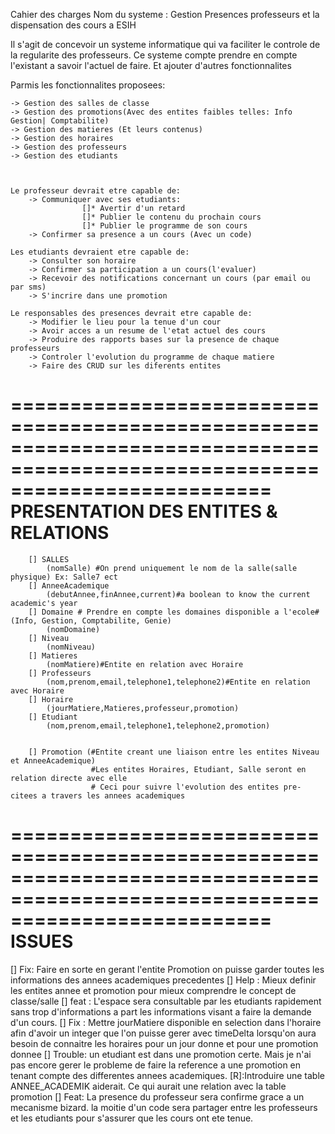
Cahier des charges
Nom du systeme : Gestion Presences professeurs et la dispensation des cours a ESIH

Il s'agit de concevoir un systeme informatique qui va faciliter le controle de la regularite des professeurs.
Ce systeme compte prendre en compte l'existant a savoir l'actuel de faire. Et ajouter d'autres fonctionnalites

Parmis les fonctionnalites proposees:

	-> Gestion des salles de classe
	-> Gestion des promotions(Avec des entites faibles telles: Info Gestion| Comptabilite)
	-> Gestion des matieres (Et leurs contenus)
	-> Gestion des horaires
	-> Gestion des professeurs
	-> Gestion des etudiants



	Le professeur devrait etre capable de:
		-> Communiquer avec ses etudiants:
					[]* Avertir d'un retard
					[]* Publier le contenu du prochain cours
					[]* Publier le programme de son cours 
		-> Confirmer sa presence a un cours (Avec un code)

	Les etudiants devraient etre capable de:
		-> Consulter son horaire
		-> Confirmer sa participation a un cours(l'evaluer)
		-> Recevoir des notifications concernant un cours (par email ou par sms)
		-> S'incrire dans une promotion

	Le responsables des presences devrait etre capable de:
		-> Modifier le lieu pour la tenue d'un cour
		-> Avoir acces a un resume de l'etat actuel des cours
		-> Produire des rapports bases sur la presence de chaque professeurs
		-> Controler l'evolution du programme de chaque matiere
		-> Faire des CRUD sur les diferents entites

==============================================================================================================================
PRESENTATION DES ENTITES & RELATIONS
==============================================================================================================================
		[] SALLES
			(nomSalle) #On prend uniquement le nom de la salle(salle physique) Ex: Salle7 ect
		[] AnneeAcademique
			(debutAnnee,finAnnee,current)#a boolean to know the current academic's year
		[] Domaine # Prendre en compte les domaines disponible a l'ecole# (Info, Gestion, Comptabilite, Genie)
			(nomDomaine)
		[] Niveau
			(nomNiveau)
		[] Matieres
			(nomMatiere)#Entite en relation avec Horaire
		[] Professeurs
			(nom,prenom,email,telephone1,telephone2)#Entite en relation avec Horaire
		[] Horaire
			(jourMatiere,Matieres,professeur,promotion)
		[] Etudiant 
			(nom,prenom,email,telephone1,telephone2,promotion)


		[] Promotion (#Entite creant une liaison entre les entites Niveau et AnneeAcademique)
					  #Les entites Horaires, Etudiant, Salle seront en relation directe avec elle
					  # Ceci pour suivre l'evolution des entites pre-citees a travers les annees academiques




==============================================================================================================================
ISSUES
==============================================================================================================================
[] Fix: Faire en sorte en gerant l'entite Promotion on puisse garder toutes les informations des annees academiques precedentes
[] Help : Mieux definir les entites annee et promotion pour mieux comprendre le concept de classe/salle
[] feat :  L'espace sera consultable par les etudiants rapidement sans trop d'informations a part les informations visant a faire la demande d'un cours.
[] Fix : Mettre jourMatiere disponible en selection dans l'horaire afin d'avoir un integer que l'on puisse gerer avec timeDelta lorsqu'on aura besoin de connaitre les horaires pour un jour donne et pour une promotion donnee
[] Trouble: un etudiant est dans une promotion certe. Mais je n'ai pas encore gerer le probleme de faire la reference a une promotion 
en tenant compte des differentes annees academiques.
	[R]:Introduire une table ANNEE_ACADEMIK aiderait. Ce qui aurait une relation avec la table promotion
[] Feat: La presence du professeur sera confirme grace a un mecanisme bizard. la moitie d'un code sera partager entre les professeurs et les etudiants pour s'assurer que les cours ont ete tenue.